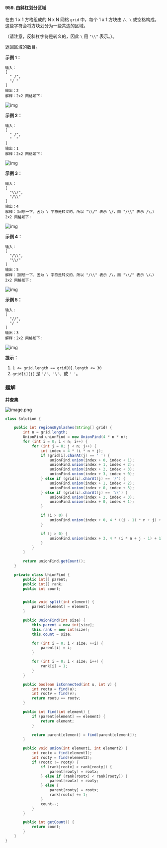 #### 959. 由斜杠划分区域

在由 1 x 1 方格组成的 N x N 网格 `grid` 中，每个 1 x 1 方块由 `/`、`\` 或空格构成。这些字符会将方块划分为一些共边的区域。

（请注意，反斜杠字符是转义的，因此 `\` 用 `"\\"` 表示。）。

返回区域的数目。

**示例 1：**

```shell
输入：
[
  " /",
  "/ "
]
输出：2
解释：2x2 网格如下：
```

![img](http://gitlab.wsh-study.com/xp-study/LeeteCode/blob/master/数据结构/高级数据结构/并查集/images/由斜杠划分区域/1.jpg)

**示例 2：**

```shell
输入：
[
  " /",
  "  "
]
输出：1
解释：2x2 网格如下：
```

![img](http://gitlab.wsh-study.com/xp-study/LeeteCode/blob/master/数据结构/高级数据结构/并查集/images/由斜杠划分区域/2.jpg)

**示例 3：**

```shell
输入：
[
  "\\/",
  "/\\"
]
输出：4
解释：（回想一下，因为 \ 字符是转义的，所以 "\\/" 表示 \/，而 "/\\" 表示 /\。）
2x2 网格如下：
```

![img](http://gitlab.wsh-study.com/xp-study/LeeteCode/blob/master/数据结构/高级数据结构/并查集/images/由斜杠划分区域/3.jpg)

**示例 4：**

```shell
输入：
[
  "/\\",
  "\\/"
]
输出：5
解释：（回想一下，因为 \ 字符是转义的，所以 "/\\" 表示 /\，而 "\\/" 表示 \/。）
2x2 网格如下：
```

![img](http://gitlab.wsh-study.com/xp-study/LeeteCode/blob/master/数据结构/高级数据结构/并查集/images/由斜杠划分区域/4.jpg)

**示例 5：**

```shell
输入：
[
  "//",
  "/ "
]
输出：3
解释：2x2 网格如下：
```

![img](http://gitlab.wsh-study.com/xp-study/LeeteCode/blob/master/数据结构/高级数据结构/并查集/images/由斜杠划分区域/5.jpg)

**提示：**

1. `1 <= grid.length == grid[0].length <= 30`
2. `grid[i][j]` 是 `'/'`、`'\'`、或 `' '`。

### 题解

**并查集**

![image.png](http://gitlab.wsh-study.com/xp-study/LeeteCode/blob/master/数据结构/高级数据结构/并查集/images/由斜杠划分区域/6.jpg)

```java
class Solution {

    public int regionsBySlashes(String[] grid) {
        int n = grid.length;
        UnionFind unionFind = new UnionFind(4 * n * n);
        for (int i = 0; i < n; i++) {
            for (int j = 0; j < n; j++) {
                int index = 4 * (i * n + j);
                if (grid[i].charAt(j) == ' ') {
                    unionFind.union(index + 0, index + 1);
                    unionFind.union(index + 1, index + 2);
                    unionFind.union(index + 2, index + 3);
                    unionFind.union(index + 3, index + 0);
                } else if (grid[i].charAt(j) == '/') {
                    unionFind.union(index + 1, index + 2);
                    unionFind.union(index + 0, index + 3);
                } else if (grid[i].charAt(j) == '\\') {
                    unionFind.union(index + 2, index + 3);
                    unionFind.union(index + 0, index + 1);
                }

                if (i > 0) {
                    unionFind.union(index + 0, 4 * ((i - 1) * n + j) + 2);
                }

                if (j > 0) {
                    unionFind.union(index + 3, 4 * (i * n + j - 1) + 1);
                }
            }
        }

        return unionFind.getCount();
    }

    private class UnionFind {
        public int[] parent;
        public int[] rank;
        public int count;


        public void split(int element) {
            parent[element] = element;
        }

        public UnionFind(int size) {
            this.parent = new int[size];
            this.rank = new int[size];
            this.count = size;

            for (int i = 0; i < size; ++i) {
                parent[i] = i;
            }

            for (int i = 0; i < size; i++) {
                rank[i] = 1;
            }
        }

        public boolean isConnected(int u, int v) {
            int rootu = find(u);
            int rootv = find(v);
            return rootu == rootv;
        }

        public int find(int element) {
            if (parent[element] == element) {
                return element;
            }

            return parent[element] = find(parent[element]);
        }

        public void union(int element1, int element2) {
            int rootx = find(element1);
            int rooty = find(element2);
            if (rootx != rooty) {
                if (rank[rootx] > rank[rooty]) {
                    parent[rooty] = rootx;
                } else if (rank[rootx] < rank[rooty]) {
                    parent[rootx] = rooty;
                } else {
                    parent[rooty] = rootx;
                    rank[rootx] += 1;
                }
                count--;
            }
        }

        public int getCount() {
            return count;
        }
    }
}
```

